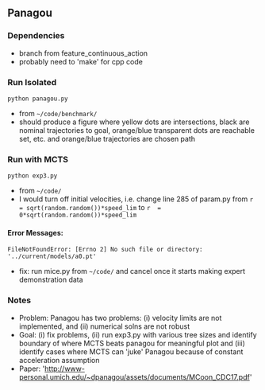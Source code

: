## Panagou

### Dependencies 

* branch from feature_continuous_action 
* probably need to 'make' for cpp code  

### Run Isolated

```
python panagou.py
```
* from `~/code/benchmark/` 
* should produce a figure where yellow dots are intersections, black are nominal trajectories to goal, orange/blue transparent dots are reachable set, etc. and orange/blue trajectories are chosen path 


### Run with MCTS 

```
python exp3.py
```
* from `~/code/` 
* I would turn off initial velocities, i.e. change line 285 of param.py from `r  = sqrt(random.random())*speed_lim` to `r  = 0*sqrt(random.random())*speed_lim`

#### Error Messages: 

`FileNotFoundError: [Errno 2] No such file or directory: '../current/models/a0.pt'`

* fix: run mice.py from `~/code/` and cancel once it starts making expert demonstration data 


### Notes

* Problem: Panagou has two problems: (i) velocity limits are not implemented, and (ii) numerical solns are not robust 
* Goal: (i) fix problems, (ii) run exp3.py with various tree sizes and identify boundary of where MCTS beats panagou for meaningful plot and (iii) identify cases where MCTS can 'juke' Panagou because of constant acceleration assumption 
* Paper: 'http://www-personal.umich.edu/~dpanagou/assets/documents/MCoon_CDC17.pdf'




